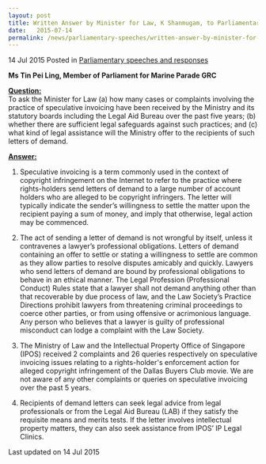 ```yaml
---
layout: post
title: Written Answer by Minister for Law, K Shanmugam, to Parliamentary Question on Speculative Invoicing
date:   2015-07-14
permalink: /news/parliamentary-speeches/written-answer-by-minister-for-law--k-shanmugam--to-parliamentar3
---
```



14 Jul 2015 Posted in [Parliamentary speeches and responses](/news/parliamentary-speeches) 


**Ms Tin Pei Ling, Member of Parliament for Marine Parade GRC**

**<u>Question:</u>**  
To ask the Minister for Law (a) how many cases or complaints involving the practice of speculative invoicing have been received by the Ministry and its statutory boards including the Legal Aid Bureau over the past five years; (b) whether there are sufficient legal safeguards against such practices; and (c) what kind of legal assistance will the Ministry offer to the recipients of such letters of demand.

**<u>Answer:</u>**  

1. Speculative invoicing is a term commonly used in the context of copyright infringement on the Internet to refer to the practice where rights-holders send letters of demand to a large number of account holders who are alleged to be copyright infringers. The letter will typically indicate the sender’s willingness to settle the matter upon the recipient paying a sum of money, and imply that otherwise, legal action may be commenced.

2. The act of sending a letter of demand is not wrongful by itself, unless it contravenes a lawyer’s professional obligations. Letters of demand containing an offer to settle or stating a willingness to settle are common as they allow parties to resolve disputes amicably and quickly. Lawyers who send letters of demand are bound by professional obligations to behave in an ethical manner. The Legal Profession (Professional Conduct) Rules state that a lawyer shall not demand anything other than that recoverable by due process of law, and the Law Society’s Practice Directions prohibit lawyers from threatening criminal proceedings to coerce other parties, or from using offensive or acrimonious language. Any person who believes that a lawyer is guilty of professional misconduct can lodge a complaint with the Law Society. 

3. The Ministry of Law and the Intellectual Property Office of Singapore (IPOS) received 2 complaints and 26 queries respectively on speculative invoicing issues relating to a rights-holder's enforcement action for alleged copyright infringement of the Dallas Buyers Club movie. We are not aware of any other complaints or queries on speculative invoicing over the past 5 years. 

4. Recipients of demand letters can seek legal advice from legal professionals or from the Legal Aid Bureau (LAB) if they satisfy the requisite means and merits tests. If the letter involves intellectual property matters, they can also seek assistance from IPOS’ IP Legal Clinics.


<p class="right-side-updated">Last updated on 14 Jul 2015</p> 
